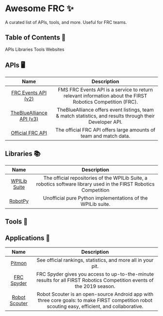# Awesome FRC ✨

A curated list of APIs, tools, and more. Useful for FRC teams.

## Table of Contents 📜

APIs
Libraries
Tools
Websites

## APIs 🖥️

|                                  Name                                 |                                                 Description                                                |
|:---------------------------------------------------------------------:|:----------------------------------------------------------------------------------------------------------:|
|       [FRC Events API (v2)](https://frcevents2.docs.apiary.io/)       | FMS FRC Events API is a service to return relevant information about the FIRST Robotics Competition (FRC). |
|  [TheBlueAlliance API (v3)](https://www.thebluealliance.com/apidocs)  |  TheBlueAlliance offers event listings, team & match statistics, and results through their Developer API.  |
| [Official FRC API](https://frc-events.firstinspires.org/services/API) |                      The official FRC API offers large amounts of team and match data.                     |

## Libraries 📚

|                      Name                      |                                                    Description                                                    |
|:----------------------------------------------:|:-----------------------------------------------------------------------------------------------------------------:|
| [WPILib Suite](https://github.com/wpilibsuite) | The official repositories of the WPILib Suite, a robotics software library used in the FIRST Robotics Competition |
|      [RobotPy](https://github.com/robotpy)     |                            Unofficial pure Python implementations of the WPILib suite.                            |

## Tools 🔧

## Applications 📱

|                       Name                       |                          Description                         |
|:------------------------------------------------:|:------------------------------------------------------------:|
| [Pitmon](https://github.com/banting-7200/Pitmon) | See official rankings, statistics, and more all in your pit. |
| [FRC Spyder](https://play.google.com/store/apps/details?id=com.dwabtech.frcspyder&hl=en) | FRC Spyder gives you access to up-to-the-minute results for all FIRST Robotics Competition events of the 2019 season. |
| [Robot Scouter](https://play.google.com/store/apps/details?id=com.supercilex.robotscouter&hl=en_CA) | Robot Scouter is an open-source Android app with three core goals: to make FIRST competition robot scouting easy, efficient, and collaborative. |